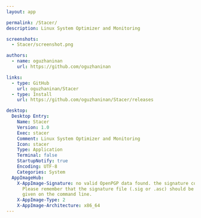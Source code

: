 ```yaml
---
layout: app

permalink: /Stacer/
description: Linux System Optimizer and Monitoring

screenshots:
  - Stacer/screenshot.png

authors:
  - name: oguzhaninan
    url: https://github.com/oguzhaninan

links:
  - type: GitHub
    url: oguzhaninan/Stacer
  - type: Install
    url: https://github.com/oguzhaninan/Stacer/releases

desktop:
  Desktop Entry:
    Name: Stacer
    Version: 1.0
    Exec: stacer
    Comment: Linux System Optimizer and Monitoring
    Icon: stacer
    Type: Application
    Terminal: false
    StartupNotify: true
    Encoding: UTF-8
    Categories: System
  AppImageHub:
    X-AppImage-Signature: no valid OpenPGP data found. the signature could not be verified.
      Please remember that the signature file (.sig or .asc) should be the first file
      given on the command line.
    X-AppImage-Type: 2
    X-AppImage-Architecture: x86_64
---
```


